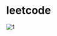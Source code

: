 # leetcode
![1](https://user-images.githubusercontent.com/63747907/120096768-f2ca0a80-c14a-11eb-96bc-69135fe33414.PNG) 
